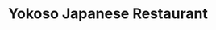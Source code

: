 ---
layout: place
title: Yokoso Japanese Restaurant
permalink: /california/pleasant-hill/yokoso-japanese-restaurant.html
stateAbbr: CA
stateName: California
cityName: Pleasant Hill
seo:
  type: restaurant
  links: null
place_id: ChIJFUdfMTlhhYARIJHjak4OWRc
photos:
  - name: >-
      places/ChIJFUdfMTlhhYARIJHjak4OWRc/photos/AeeoHcJV7nZ0_rCoSPdp88vSkvHHz1OqHQeoiK3zmuZZSMGwFNodGeElp5J2VlEKbvSnQEQ5ilj_txu_K6o_iJPCMsIV7V04WpPxYtq3lQxsuKCM9YAGubaza3Mo7v02mRwdKyoSsAwajGhZ3WJR_ZjLUBoz3YSUEGlo3LNm7sybfQH_UMHcxn6bTjkfeic5JAbl2ghE4qzZY8twMtm8HDM_2G_H3HvHLQYefmVKtJ0upuS0eAjOGk88tLR6rt49ywgX6PhqajG8iOjrryFoNDDjNhgLC-sbDzslJoszyqvcSlZIqRO9mliivHBIPfPP1-eLEY6pKdyjdZw6YnlKseTL4KfPfgOwguRqsJgWCW2xQZpliOyAlhsXZEy4wg2x9-1fKOUDmHR86nY2aF5QU5KrUTVtQOCn68L4CLmqCYsfHes8evjZ
    widthPx: 4800
    heightPx: 2700
    authorAttributions:
      - displayName: K H
        uri: https://maps.google.com/maps/contrib/117421614569060528294
        photoUri: >-
          https://lh3.googleusercontent.com/a-/ALV-UjWp-6yNXYwI3Ow4WB2jE31ken-8M__3NWrhxR0PFZ1734L3ixog=s100-p-k-no-mo
    flagContentUri: >-
      https://www.google.com/local/imagery/report/?cb_client=maps_api_places.places_api&image_key=!1e10!2sCIHM0ogKEICAgIC4vtLMpQE&hl=en-US
    googleMapsUri: >-
      https://www.google.com/maps/place//data=!3m4!1e2!3m2!1sCIHM0ogKEICAgIC4vtLMpQE!2e10!4m2!3m1!1s0x80856139315f4715:0x17590e4e6ae39120
  - name: >-
      places/ChIJFUdfMTlhhYARIJHjak4OWRc/photos/AeeoHcLJKYTrx_ZBPcWLclqp0h96pebHuC522eyfFgCdGFVwcqtMIH5EYqD8ZNDa0zrZctJSbXf_LtwksHuC71YkOc6_Zdl_3DOuM1Dfy6jwvIvCZqyHSOUNSihm6XUYSsDbKHik1d4N78M2CrqtzPq06Zv30o5gAqRzW2E-FU7CqSaDiU6my6ulNTQVG8saQ9DQqEcA17ya8KFHqpkGRqlQ6wbj-9jukcEv-nmMM7supOJ2SPCa-FWx5XkWS_JzzUK5ZSdkq4Up8VShmfhohFJth403-Jfp8iOjP2EFlok8pgzhQA
    widthPx: 3840
    heightPx: 2561
    authorAttributions:
      - displayName: Yokoso Japanese Restaurant
        uri: https://maps.google.com/maps/contrib/100534892950885806824
        photoUri: >-
          https://lh3.googleusercontent.com/a-/ALV-UjVs1afH0lMVF8oNE8ayOXDj5N9rsw1Asm3OpO6rm8f3cBo_VtY=s100-p-k-no-mo
    flagContentUri: >-
      https://www.google.com/local/imagery/report/?cb_client=maps_api_places.places_api&image_key=!1e10!2sAF1QipN83X109F_E-o3f9OYiW79PNCz48Yph3z2KqKyD&hl=en-US
    googleMapsUri: >-
      https://www.google.com/maps/place//data=!3m4!1e2!3m2!1sAF1QipN83X109F_E-o3f9OYiW79PNCz48Yph3z2KqKyD!2e10!4m2!3m1!1s0x80856139315f4715:0x17590e4e6ae39120
  - name: >-
      places/ChIJFUdfMTlhhYARIJHjak4OWRc/photos/AeeoHcKDLnVkF1FAAREigYIvyLDmcTcFBrn-OVpUvbLcKCDmhKvCUdkamV3QrzSBpQXh27UMO19GyoqL6Z74eI2TigXILUUiifF-LUaJ5CBvi-Ie_4BvA_16UxeQ3ahhpKFx33Uu2eid1sONZfz1Oiss0aLLXEEMdheOxod8EINkyB8rpKbfrHkF_mvJkrNQOqkXFjaZDJHIY74jqdsGCBenn-juA8EE5K2tBY4h5DiSvhbB4_YedJBk97402Kb7s5ayXl14fpLlguGlNutYPvq31CDYWpu-ulHprLBqPz6sQFgk9w
    widthPx: 3720
    heightPx: 2790
    authorAttributions:
      - displayName: Yokoso Japanese Restaurant
        uri: https://maps.google.com/maps/contrib/100534892950885806824
        photoUri: >-
          https://lh3.googleusercontent.com/a-/ALV-UjVs1afH0lMVF8oNE8ayOXDj5N9rsw1Asm3OpO6rm8f3cBo_VtY=s100-p-k-no-mo
    flagContentUri: >-
      https://www.google.com/local/imagery/report/?cb_client=maps_api_places.places_api&image_key=!1e10!2sAF1QipM-hX3nFw8_9bzYfSs8XJl74pRgf8AKkMDVOQSA&hl=en-US
    googleMapsUri: >-
      https://www.google.com/maps/place//data=!3m4!1e2!3m2!1sAF1QipM-hX3nFw8_9bzYfSs8XJl74pRgf8AKkMDVOQSA!2e10!4m2!3m1!1s0x80856139315f4715:0x17590e4e6ae39120
  - name: >-
      places/ChIJFUdfMTlhhYARIJHjak4OWRc/photos/AeeoHcLJ1SBPZDNbQvfRGDuTVk7GuRe81mjvY6_3iIG9FuSUqf-efnFl1XMx_6-41_UlSWepoinq-ZivFcDQnl3mLmyU3lVEOtmFdsGqv_-vl4Pa-WLU4oz_aTyPTifm1du1X8S1WfGAOiBPn8nzy4siaSZ_LEQQys3kHSZpM3Kmv8IJaOs4CLCMbSWK1SKZQMcqoVq9ondrrug1bxtZ2LvMbQ9w6tof1TjMXkGBhVS5DrFNu2TJWEbT-TNZrb9dq9xZdyuU3BX79c7OxeM6Rne_KXd8CpfVszmTLJ06piIzLAPTWg
    widthPx: 3840
    heightPx: 2561
    authorAttributions:
      - displayName: Yokoso Japanese Restaurant
        uri: https://maps.google.com/maps/contrib/100534892950885806824
        photoUri: >-
          https://lh3.googleusercontent.com/a-/ALV-UjVs1afH0lMVF8oNE8ayOXDj5N9rsw1Asm3OpO6rm8f3cBo_VtY=s100-p-k-no-mo
    flagContentUri: >-
      https://www.google.com/local/imagery/report/?cb_client=maps_api_places.places_api&image_key=!1e10!2sAF1QipOWGpYZ0uiq2Xxaj3tG6-oa6IHaVIAczph9uMGD&hl=en-US
    googleMapsUri: >-
      https://www.google.com/maps/place//data=!3m4!1e2!3m2!1sAF1QipOWGpYZ0uiq2Xxaj3tG6-oa6IHaVIAczph9uMGD!2e10!4m2!3m1!1s0x80856139315f4715:0x17590e4e6ae39120
  - name: >-
      places/ChIJFUdfMTlhhYARIJHjak4OWRc/photos/AeeoHcJ7jrRlIBIcY733sXHOLIwod7FKPDNykSDF3h1PGiO53tAJgIKgG6YLIxO-zSGj_mroaCaokgrJQCRRjdzPtO-byQxLPIiFuXn1Ovtm-cWVSOUT5RRC_VyBgfZD3Pgwxphz0P3tCxHpSET27eXpwj79oYB72X_7u7WUC-iDaeOcvdyGxmqCWn2ECo27fpePQBZedX7BI3nljIEvaidwRpwgssSXRb02Jcp9mt4BTmOF2UqqCZUGbl_LI2PFGQlkzGlpFQzDdYHYNlAoieJXPuiqJITqK4GLZ6TobSaDiEeCwg
    widthPx: 4032
    heightPx: 3024
    authorAttributions:
      - displayName: Yokoso Japanese Restaurant
        uri: https://maps.google.com/maps/contrib/100534892950885806824
        photoUri: >-
          https://lh3.googleusercontent.com/a-/ALV-UjVs1afH0lMVF8oNE8ayOXDj5N9rsw1Asm3OpO6rm8f3cBo_VtY=s100-p-k-no-mo
    flagContentUri: >-
      https://www.google.com/local/imagery/report/?cb_client=maps_api_places.places_api&image_key=!1e10!2sAF1QipNyQTAIc_VeuHbRfVe0gT3HTaTDdP-aN2Tl-tOS&hl=en-US
    googleMapsUri: >-
      https://www.google.com/maps/place//data=!3m4!1e2!3m2!1sAF1QipNyQTAIc_VeuHbRfVe0gT3HTaTDdP-aN2Tl-tOS!2e10!4m2!3m1!1s0x80856139315f4715:0x17590e4e6ae39120
  - name: >-
      places/ChIJFUdfMTlhhYARIJHjak4OWRc/photos/AeeoHcLpyydgjum0dCiSy3phsWlJXGbyqIJNolD660SR4q-zMbcIFv_uqgib1aay8_tbdCfcawpFIoNguJNT5jj9EkfL25AneMdjgQYUCivqu6_AKmOkIXhzv69Z2SLgPHlPkeOLyU_8mI_V9rCu82R1r1j1Dw24i0H1X0eg9ra0GgiifV5_tJCbCEuc87E7TLui49E_Qe5RlvmmCH0yjpSnk7yFwkDX8HvGjw5sLnYrxc0jRtpdnYzmdIvHTu7-r5C4IC3TLLvRnw6BvHLVzKz7aY6qBSHXZ1b0wbggsg_Gn3079A
    widthPx: 3840
    heightPx: 2561
    authorAttributions:
      - displayName: Yokoso Japanese Restaurant
        uri: https://maps.google.com/maps/contrib/100534892950885806824
        photoUri: >-
          https://lh3.googleusercontent.com/a-/ALV-UjVs1afH0lMVF8oNE8ayOXDj5N9rsw1Asm3OpO6rm8f3cBo_VtY=s100-p-k-no-mo
    flagContentUri: >-
      https://www.google.com/local/imagery/report/?cb_client=maps_api_places.places_api&image_key=!1e10!2sAF1QipMXo5npewir9EoALU__dzTzCCw33mfxyTJelqKH&hl=en-US
    googleMapsUri: >-
      https://www.google.com/maps/place//data=!3m4!1e2!3m2!1sAF1QipMXo5npewir9EoALU__dzTzCCw33mfxyTJelqKH!2e10!4m2!3m1!1s0x80856139315f4715:0x17590e4e6ae39120
  - name: >-
      places/ChIJFUdfMTlhhYARIJHjak4OWRc/photos/AeeoHcIJrjcsqjmp7BFVbVd3XMF9ntR3PUaVDwxWhgB71DiWEoQNEjZgJAWSrog3UPs82ZMoHvnhnz7QAjGREJOMy475vUjrxbjWQZezf-Z2sTWD9rMzycxHIixr-zHygNJmQlgUsPQYwonJnv-k92sB57fdPv7jFWE0Q_3s4q4M7rzqGdBU3T77SeNjfCjNAZo1j_BlDr4koSz5p4HFnkilTDlm1mz5POsTgVT6vpBpJLgl64btdLP9hLdLmuXdVhkKeKcTbuXPNoieFsSKMjg4lzWg2B3zHedepgIPvfbhq6SDNA
    widthPx: 3840
    heightPx: 2561
    authorAttributions:
      - displayName: Yokoso Japanese Restaurant
        uri: https://maps.google.com/maps/contrib/100534892950885806824
        photoUri: >-
          https://lh3.googleusercontent.com/a-/ALV-UjVs1afH0lMVF8oNE8ayOXDj5N9rsw1Asm3OpO6rm8f3cBo_VtY=s100-p-k-no-mo
    flagContentUri: >-
      https://www.google.com/local/imagery/report/?cb_client=maps_api_places.places_api&image_key=!1e10!2sAF1QipO4PbYW6so8O_wRt2oAmVeoh6YkjioVUcT4so6y&hl=en-US
    googleMapsUri: >-
      https://www.google.com/maps/place//data=!3m4!1e2!3m2!1sAF1QipO4PbYW6so8O_wRt2oAmVeoh6YkjioVUcT4so6y!2e10!4m2!3m1!1s0x80856139315f4715:0x17590e4e6ae39120
  - name: >-
      places/ChIJFUdfMTlhhYARIJHjak4OWRc/photos/AeeoHcJ-H5PyrUcLmOkt5xXuJ-KsWyCMwsdjEzNY47Q3vmlF_Q77TlYNtHAcCTlrQnBxRcnrZehXwQE5DZz9KLLdP1vgQZXNGQjagzv2sx1SwEb_r38oLZLTi5LD6X9--QfBc0XbGhu-nFGY4FkHzUiNsFLKfvjEKEzzV93jP11H9fFHOpQDP2JJRx0AAh-pZBacWIybEhvePQhAVEj9-iX-Q3PXwnAmBqHyv4W-gUDR6gxYiYRbQuqtbY5HrFfqzAz_zjyDpD5Ztfj_OcMENhUeFi0iIYhoGNuBujXLHdwI8hgONg
    widthPx: 3840
    heightPx: 2561
    authorAttributions:
      - displayName: Yokoso Japanese Restaurant
        uri: https://maps.google.com/maps/contrib/100534892950885806824
        photoUri: >-
          https://lh3.googleusercontent.com/a-/ALV-UjVs1afH0lMVF8oNE8ayOXDj5N9rsw1Asm3OpO6rm8f3cBo_VtY=s100-p-k-no-mo
    flagContentUri: >-
      https://www.google.com/local/imagery/report/?cb_client=maps_api_places.places_api&image_key=!1e10!2sAF1QipNB--ugZaIXXb8t2ATUAYIGoTyRz5nVcNZZ5n2b&hl=en-US
    googleMapsUri: >-
      https://www.google.com/maps/place//data=!3m4!1e2!3m2!1sAF1QipNB--ugZaIXXb8t2ATUAYIGoTyRz5nVcNZZ5n2b!2e10!4m2!3m1!1s0x80856139315f4715:0x17590e4e6ae39120
  - name: >-
      places/ChIJFUdfMTlhhYARIJHjak4OWRc/photos/AeeoHcLbN39tDc2nAKbQe8SxBLkee3sZxsFak7iafv3dA0BKmerOygfLOum28fPzoYABrQuWyZnCSKQNZ9IGXHMyqp8e5QjCSHdw4ETz9gB6Sd1PrRg23sBfLqaSkRxywbmjlkCcREEGuTJmLfSlJOLmZ1mJF0I08GR3sNV_e0du8pcL6qXIezPeoL4j0Ym6j4tjOYzYRhX89DMvWTcMT--lqqrDlhZ_jj7GCl7mfjKcI8vgoY1V5WsxV6PFR35MG1TIS7hd25m9Jh-bMmfqBGT9ApQ09ACNXAZkurmnoUABxF5mmw
    widthPx: 3840
    heightPx: 2561
    authorAttributions:
      - displayName: Yokoso Japanese Restaurant
        uri: https://maps.google.com/maps/contrib/100534892950885806824
        photoUri: >-
          https://lh3.googleusercontent.com/a-/ALV-UjVs1afH0lMVF8oNE8ayOXDj5N9rsw1Asm3OpO6rm8f3cBo_VtY=s100-p-k-no-mo
    flagContentUri: >-
      https://www.google.com/local/imagery/report/?cb_client=maps_api_places.places_api&image_key=!1e10!2sAF1QipMHxZ8A6MSlDK9dkExpBiS0169tjx02faPgCUt3&hl=en-US
    googleMapsUri: >-
      https://www.google.com/maps/place//data=!3m4!1e2!3m2!1sAF1QipMHxZ8A6MSlDK9dkExpBiS0169tjx02faPgCUt3!2e10!4m2!3m1!1s0x80856139315f4715:0x17590e4e6ae39120
  - name: >-
      places/ChIJFUdfMTlhhYARIJHjak4OWRc/photos/AeeoHcJ-1D6PAY237Wf9zcqB8p0u5aQOZ8T03qSCAIvafJqalDzoc-oDnqHnTwmQv1xAsxDRkiFKiAXnrJcfVwlEwrty_3oxewMxSfiDrgJap6c7iI2TPfExwZFpx4eaE2CDp5KQ4DDpZscB0smIAsGVQLUwQEoh341WKCzlUC4H3ad4MA_l5lxCdKOroR7z_XNdgGH1-DecT5-osEZC-nhMZkMYuUML8KdAotLZ4kWMGhoLIRfGRkUliKW1no-jViUIKRqSV2hVXvNxMZBczRYDBcXtJgMlgyRT-A6M3keOgE2qKA
    widthPx: 3840
    heightPx: 2561
    authorAttributions:
      - displayName: Yokoso Japanese Restaurant
        uri: https://maps.google.com/maps/contrib/100534892950885806824
        photoUri: >-
          https://lh3.googleusercontent.com/a-/ALV-UjVs1afH0lMVF8oNE8ayOXDj5N9rsw1Asm3OpO6rm8f3cBo_VtY=s100-p-k-no-mo
    flagContentUri: >-
      https://www.google.com/local/imagery/report/?cb_client=maps_api_places.places_api&image_key=!1e10!2sAF1QipPGUx06vfCBoE-0V6SiwyKYieBfYoBCWsrT1THR&hl=en-US
    googleMapsUri: >-
      https://www.google.com/maps/place//data=!3m4!1e2!3m2!1sAF1QipPGUx06vfCBoE-0V6SiwyKYieBfYoBCWsrT1THR!2e10!4m2!3m1!1s0x80856139315f4715:0x17590e4e6ae39120
address: 2380 D, Monument Blvd, Pleasant Hill, CA 94523, USA
street: 2380 D,Monument Blvd
city: Pleasant Hill
state: CA
zip: '94523'
country: USA
neighborhood: null
latitude: '37.944944'
longitude: '-122.056889'
accessibility_options:
  wheelchairAccessibleParking: true
  wheelchairAccessibleEntrance: true
  wheelchairAccessibleRestroom: true
  wheelchairAccessibleSeating: true
business_status: OPERATIONAL
name: Yokoso Japanese Restaurant
google_maps_links:
  directionsUri: >-
    https://www.google.com/maps/dir//''/data=!4m7!4m6!1m1!4e2!1m2!1m1!1s0x80856139315f4715:0x17590e4e6ae39120!3e0
  placeUri: https://maps.google.com/?cid=1682391665763127584
  writeAReviewUri: >-
    https://www.google.com/maps/place//data=!4m3!3m2!1s0x80856139315f4715:0x17590e4e6ae39120!12e1
  reviewsUri: >-
    https://www.google.com/maps/place//data=!4m4!3m3!1s0x80856139315f4715:0x17590e4e6ae39120!9m1!1b1
  photosUri: >-
    https://www.google.com/maps/place//data=!4m3!3m2!1s0x80856139315f4715:0x17590e4e6ae39120!10e5
primary_type: Japanese Restaurant
opening_hours:
  regular: null
  current: null
secondary_opening_hours:
  regular:
    weekdayDescriptions: null
    type: null
  current:
    weekdayDescriptions: null
    type: null
phone: null
price_level: null
price_range: null
rating: null
rating_count: 0
website: null
description: >-
  About Yokoso Japanese Restaurant in Pleasant Hill, CA$$$Yokoso Japanese
  Restaurant in Pleasant Hill, California, delights diners with a menu featuring
  fresh sushi rolls, bento boxes, and classic Japanese dishes in a relaxed,
  everyday atmosphere. Nestled within a convenient shopping center, this spot
  stands out for its accessible features, including wheelchair-friendly parking
  and seating, making it easy for everyone to enjoy a meal. The restaurant
  emphasizes traditional flavors with a focus on quality ingredients, offering
  options that appeal to those seeking authentic Japanese cuisine close to home.
  Whether you're in the mood for light bites or hearty meals, the casual vibe
  and thoughtful layout enhance the overall dining experience. This local gem
  serves as a go-to destination for exploring Japanese flavors in a welcoming
  environment.
generative_summary: >-
  About Yokoso Japanese Restaurant in Pleasant Hill, CA$$$Yokoso Japanese
  Restaurant in Pleasant Hill, California, delights diners with a menu featuring
  fresh sushi rolls, bento boxes, and classic Japanese dishes in a relaxed,
  everyday atmosphere. Nestled within a convenient shopping center, this spot
  stands out for its accessible features, including wheelchair-friendly parking
  and seating, making it easy for everyone to enjoy a meal. The restaurant
  emphasizes traditional flavors with a focus on quality ingredients, offering
  options that appeal to those seeking authentic Japanese cuisine close to home.
  Whether you're in the mood for light bites or hearty meals, the casual vibe
  and thoughtful layout enhance the overall dining experience. This local gem
  serves as a go-to destination for exploring Japanese flavors in a welcoming
  environment.
generative_disclosure: Summarized by AI using the Grok-3-Mini model.
reviews: null
review_summary: >-
  Visitor Feedback Highlights$$$Folks visiting this Japanese eatery often rave
  about the tasty sushi and well-prepared bento options that hit the spot
  without breaking the bank, based on common sentiments from similar spots. Many
  appreciate the straightforward service and cozy setup that makes it feel like
  a reliable neighborhood choice for a quick or relaxed meal. While some note
  that the atmosphere is simple and unpretentious, it's generally seen as a
  solid pick for families or groups looking for consistent flavors. Overall, the
  general buzz suggests it's a dependable place for enjoying fresh Japanese
  dishes, with most agreeing that the value keeps people coming back for more.
  If you're hunting for nearby sushi spots, this one tends to deliver a
  satisfying experience that balances taste and convenience.
review_disclosure: Summarized by AI using the Grok-3-Mini model.
parking_options: null
payment_options: null
allow_dogs: null
curbside_pickup: null
delivery: null
dine_in: null
good_for_children: null
good_for_groups: null
good_for_sports: null
live_music: null
menu_for_children: null
outdoor_seating: null
reservable: null
restroom: null
serves_beer: null
serves_breakfast: null
serves_brunch: null
serves_cocktails: null
serves_coffee: null
serves_dinner: null
serves_dessert: null
serves_lunch: null
serves_vegetarian_food: null
serves_wine: null
takeout: null
update_category: pro
places_description: null

---